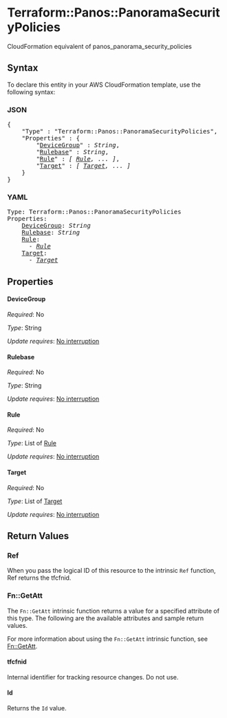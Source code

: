 # Terraform::Panos::PanoramaSecurityPolicies

CloudFormation equivalent of panos_panorama_security_policies

## Syntax

To declare this entity in your AWS CloudFormation template, use the following syntax:

### JSON

<pre>
{
    "Type" : "Terraform::Panos::PanoramaSecurityPolicies",
    "Properties" : {
        "<a href="#devicegroup" title="DeviceGroup">DeviceGroup</a>" : <i>String</i>,
        "<a href="#rulebase" title="Rulebase">Rulebase</a>" : <i>String</i>,
        "<a href="#rule" title="Rule">Rule</a>" : <i>[ <a href="rule.md">Rule</a>, ... ]</i>,
        "<a href="#target" title="Target">Target</a>" : <i>[ <a href="target.md">Target</a>, ... ]</i>
    }
}
</pre>

### YAML

<pre>
Type: Terraform::Panos::PanoramaSecurityPolicies
Properties:
    <a href="#devicegroup" title="DeviceGroup">DeviceGroup</a>: <i>String</i>
    <a href="#rulebase" title="Rulebase">Rulebase</a>: <i>String</i>
    <a href="#rule" title="Rule">Rule</a>: <i>
      - <a href="rule.md">Rule</a></i>
    <a href="#target" title="Target">Target</a>: <i>
      - <a href="target.md">Target</a></i>
</pre>

## Properties

#### DeviceGroup

_Required_: No

_Type_: String

_Update requires_: [No interruption](https://docs.aws.amazon.com/AWSCloudFormation/latest/UserGuide/using-cfn-updating-stacks-update-behaviors.html#update-no-interrupt)

#### Rulebase

_Required_: No

_Type_: String

_Update requires_: [No interruption](https://docs.aws.amazon.com/AWSCloudFormation/latest/UserGuide/using-cfn-updating-stacks-update-behaviors.html#update-no-interrupt)

#### Rule

_Required_: No

_Type_: List of <a href="rule.md">Rule</a>

_Update requires_: [No interruption](https://docs.aws.amazon.com/AWSCloudFormation/latest/UserGuide/using-cfn-updating-stacks-update-behaviors.html#update-no-interrupt)

#### Target

_Required_: No

_Type_: List of <a href="target.md">Target</a>

_Update requires_: [No interruption](https://docs.aws.amazon.com/AWSCloudFormation/latest/UserGuide/using-cfn-updating-stacks-update-behaviors.html#update-no-interrupt)

## Return Values

### Ref

When you pass the logical ID of this resource to the intrinsic `Ref` function, Ref returns the tfcfnid.

### Fn::GetAtt

The `Fn::GetAtt` intrinsic function returns a value for a specified attribute of this type. The following are the available attributes and sample return values.

For more information about using the `Fn::GetAtt` intrinsic function, see [Fn::GetAtt](https://docs.aws.amazon.com/AWSCloudFormation/latest/UserGuide/intrinsic-function-reference-getatt.html).

#### tfcfnid

Internal identifier for tracking resource changes. Do not use.

#### Id

Returns the <code>Id</code> value.

